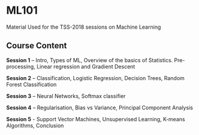 # ML101
Material Used for the TSS-2018 sessions on Machine Learning

Course Content
---------------

__Session 1__ – Intro, Types of ML, Overview of the basics of Statistics. Pre-processing, Linear regression and Gradient Descent

__Session 2__ – Classification, Logistic Regression, Decision Trees, Random Forest Classification

__Session 3__ – Neural Networks, Softmax classifier

__Session 4__ – Regularisation, Bias vs Variance, Principal Component Analysis

__Session 5__ - Support Vector Machines, Unsupervised Learning, K-means Algorithms, Conclusion
